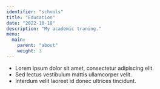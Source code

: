 ```yaml
---
identifier: "schools"
title: "Education"
date: "2022-10-18"
description: "My academic traning."
menu:
  main:
    parent: "about"
    weight: 3
---
```


+ Lorem ipsum dolor sit amet, consectetur adipiscing elit.
+ Sed lectus vestibulum mattis ullamcorper velit.
+ Interdum velit laoreet id donec ultrices tincidunt.
